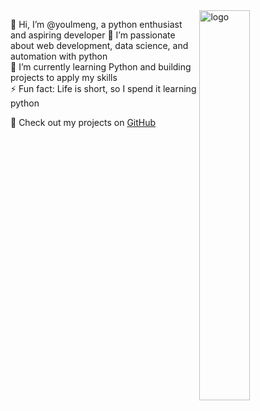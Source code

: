 <img src="https://github-readme-stats.vercel.app/api?username=youlmeng&show_icons=false&theme=Default" alt="logo" align="right" width="40%" />

👋 Hi, I’m @youlmeng, a python enthusiast and aspiring developer 
👀 I’m passionate about web development, data science, and automation with python  
🌱 I’m currently learning Python and building projects to apply my skills  
⚡ Fun fact: Life is short, so I spend it learning python  

🔗 Check out my projects on [GitHub](https://github.com/youlmeng)  
